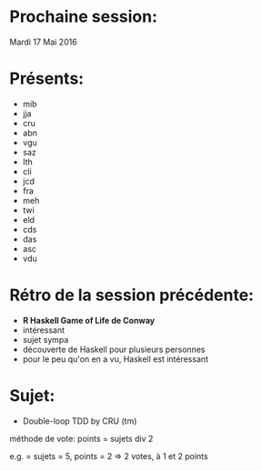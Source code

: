 # Prochaine session:
Mardi 17 Mai 2016

# Présents:
- mib
- jja
- cru
- abn
- vgu
- saz
- lth
- cli
- jcd
- fra
- meh
- twi
- eld
- cds
- das
- asc
- vdu

# Rétro de la session précédente:
- **R Haskell Game of Life de Conway**
- intéressant
- sujet sympa
- découverte de Haskell pour plusieurs personnes
- pour le peu qu'on en a vu, Haskell est intéressant

# Sujet:
- Double-loop TDD by CRU (tm)

méthode de vote:
points = sujets div 2

e.g. = sujets = 5, points = 2 => 2 votes, à 1 et 2 points
